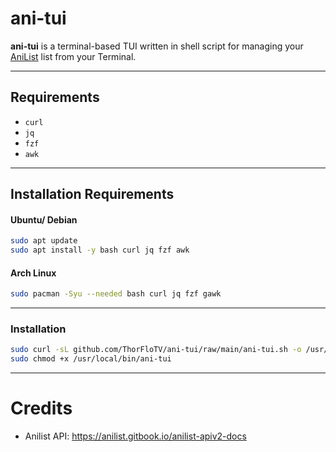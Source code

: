 # ani-tui

**ani-tui** is a terminal-based TUI written in shell script for managing your [AniList](https://anilist.co/) list from your Terminal.

---

## Requirements

- `curl`
- `jq` 
- `fzf` 
- `awk` 

---

## Installation Requirements

#### Ubuntu/ Debian
```Bash
sudo apt update
sudo apt install -y bash curl jq fzf awk
```
#### Arch Linux
```Bash
sudo pacman -Syu --needed bash curl jq fzf gawk
```
---

### Installation

```bash
sudo curl -sL github.com/ThorFloTV/ani-tui/raw/main/ani-tui.sh -o /usr/local/bin/ani-tui &&
sudo chmod +x /usr/local/bin/ani-tui
```
---
# Credits
- Anilist API: https://anilist.gitbook.io/anilist-apiv2-docs
